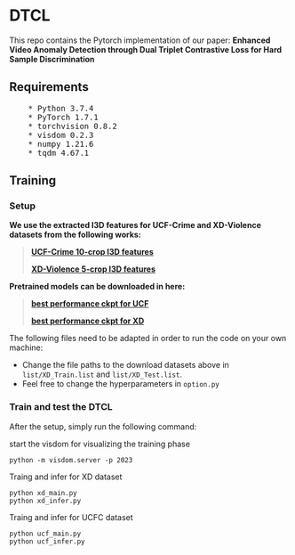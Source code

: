 # DTCL
This repo contains the Pytorch implementation of our paper:
**Enhanced Video Anomaly Detection through Dual Triplet Contrastive Loss for Hard Sample Discrimination**


## Requirements
<pre>
    * Python 3.7.4
    * PyTorch 1.7.1
    * torchvision 0.8.2
    * visdom 0.2.3
    * numpy 1.21.6
    * tqdm 4.67.1
</pre>


## Training

### Setup
**We use the extracted I3D features for UCF-Crime and XD-Violence datasets from the following works:**
> [**UCF-Crime 10-crop I3D features**](https://github.com/Roc-Ng/DeepMIL)
> 
> [**XD-Violence 5-crop I3D features**](https://roc-ng.github.io/XD-Violence/)


**Pretrained models can be downloaded in here:**
> [**best performance ckpt for UCF**](weight_model/ucf_best.pkl)
>
> [**best performance ckpt for XD**](weight_model/xd_best.pkl)



The following files need to be adapted in order to run the code on your own machine:
- Change the file paths to the download datasets above in `list/XD_Train.list` and `list/XD_Test.list`. 
- Feel free to change the hyperparameters in `option.py`


### Train and test the DTCL
After the setup, simply run the following command: 

start the visdom for visualizing the training phase

```
python -m visdom.server -p 2023
```
Traing and infer for XD dataset
```
python xd_main.py
python xd_infer.py
```
Traing and infer for UCFC dataset
```
python ucf_main.py
python ucf_infer.py
```
